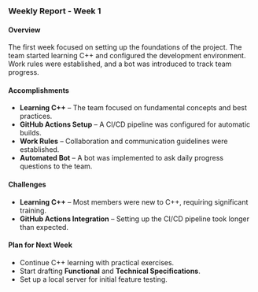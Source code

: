 ### **Weekly Report - Week 1**  

#### **Overview**  
The first week focused on setting up the foundations of the project. The team started learning C++ and configured the development environment. Work rules were established, and a bot was introduced to track team progress.  

#### **Accomplishments**  
- **Learning C++** – The team focused on fundamental concepts and best practices.  
- **GitHub Actions Setup** – A CI/CD pipeline was configured for automatic builds.  
- **Work Rules** – Collaboration and communication guidelines were established.  
- **Automated Bot** – A bot was implemented to ask daily progress questions to the team.  

#### **Challenges**  
- **Learning C++** – Most members were new to C++, requiring significant training.  
- **GitHub Actions Integration** – Setting up the CI/CD pipeline took longer than expected.  

#### **Plan for Next Week**  
- Continue C++ learning with practical exercises.  
- Start drafting **Functional** and **Technical Specifications**.  
- Set up a local server for initial feature testing.